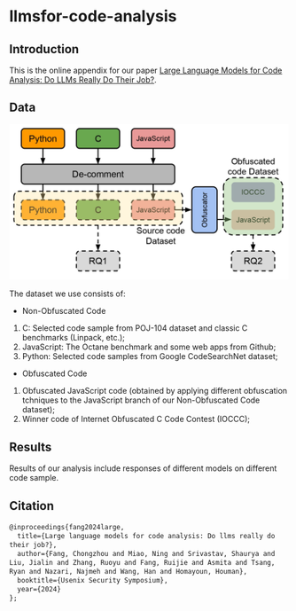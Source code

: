 # llmsfor-code-analysis
## Introduction
This is the online appendix for our paper [Large Language Models for Code Analysis: Do LLMs Really Do Their Job?](https://arxiv.org/abs/2310.12357).
## Data
![General Structure](images/FigAnalysisDiagram.jpg)

The dataset we use consists of:
- Non-Obfuscated Code
1. C: Selected code sample from POJ-104 dataset and classic C benchmarks (Linpack, etc.);
2. JavaScript: The Octane benchmark and some web apps from Github;
3. Python: Selected code samples from Google CodeSearchNet dataset;
- Obfuscated Code
1. Obfuscated JavaScript code (obtained by applying different obfuscation tchniques to the JavaScript branch of our Non-Obfuscated Code dataset);
2. Winner code of Internet Obfuscated C Code Contest (IOCCC);
## Results
<!-- ![Overall histogram regarding LoC statistics of our non-obfuscated source code dataset](images/FigCodeHist.jpg) -->
Results of our analysis include responses of different models on different code sample.
<!-- ## Case Studies
![Android Case Study](images/FigAndroidDiagram.jpg)
![WannaCry Case Study](images/FigWannaCry.jpg) -->
## Citation
```
@inproceedings{fang2024large,
  title={Large language models for code analysis: Do llms really do their job?},
  author={Fang, Chongzhou and Miao, Ning and Srivastav, Shaurya and Liu, Jialin and Zhang, Ruoyu and Fang, Ruijie and Asmita and Tsang, Ryan and Nazari, Najmeh and Wang, Han and Homayoun, Houman},
  booktitle={Usenix Security Symposium},
  year={2024}
};

```
